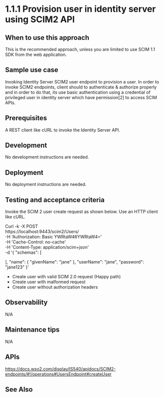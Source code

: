 # 1.1.1 Provision user in identity server using SCIM2 API

## When to use this approach

This is the recommended approach, unless you are limited to use SCIM 1.1 SDK from the web application.

## Sample use case
Invoking Identity Server SCIM2 user endpoint to provision a user. In order to invoke SCIM2 endpoints, client should to authenticate & authorize properly and in order to do that, its use basic authentication using a credential of privileged user in identity server which have permission[2] to access SCIM APIs.


## Prerequisites
A REST client like cURL to invoke the Identity Server API. 

## Development 
No development instructions are needed.

## Deployment
No deployment instructions are needed.

## Testing and acceptance criteria

Invoke the SCIM 2 user create request as shown below. Use an HTTP client like cURL.

Curl -k -X POST \
  https://localhost:9443/scim2/Users/ \
  -H 'Authorization: Basic YWRtaW46YWRtaW4=' \
  -H 'Cache-Control: no-cache' \
  -H 'Content-Type: application/scim+json' \
  -d '{
  "schemas": [
    
  ],
  "name": {
    "givenName": "jane"
  },
  "userName": "jane",
  "password": "jane123"
}'



- Create user with valid SCIM 2.0 request (Happy path)
- Create user with malformed request
- Create user without authorization headers


## Observability
N/A

## Maintenance tips
N/A

## APIs
https://docs.wso2.com/display/IS540/apidocs/SCIM2-endpoints/#!/operations#UsersEndpoint#createUser

## See Also
